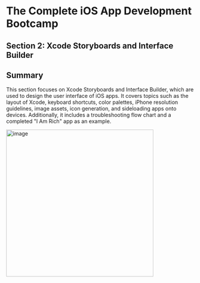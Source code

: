 # The Complete iOS App Development Bootcamp

## Section 2: Xcode Storyboards and Interface Builder

## Summary

This section focuses on Xcode Storyboards and Interface Builder, which are used to design the user interface of iOS apps. It covers topics such as the layout of Xcode, keyboard shortcuts, color palettes, iPhone resolution guidelines, image assets, icon generation, and sideloading apps onto devices. Additionally, it includes a troubleshooting flow chart and a completed "I Am Rich" app as an example.

<img width="394" alt="image" src="https://github.com/user-attachments/assets/aa54f869-9d50-4881-862d-38f419cc7ffd">
